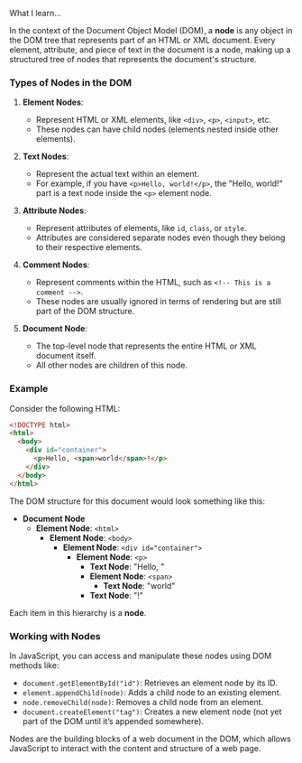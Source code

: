 What I learn...

In the context of the Document Object Model (DOM), a **node** is any object in the DOM tree that represents part of an HTML or XML document. Every element, attribute, and piece of text in the document is a node, making up a structured tree of nodes that represents the document's structure. 

### Types of Nodes in the DOM

1. **Element Nodes**:
   - Represent HTML or XML elements, like `<div>`, `<p>`, `<input>`, etc.
   - These nodes can have child nodes (elements nested inside other elements).

2. **Text Nodes**:
   - Represent the actual text within an element.
   - For example, if you have `<p>Hello, world!</p>`, the "Hello, world!" part is a text node inside the `<p>` element node.

3. **Attribute Nodes**:
   - Represent attributes of elements, like `id`, `class`, or `style`.
   - Attributes are considered separate nodes even though they belong to their respective elements.

4. **Comment Nodes**:
   - Represent comments within the HTML, such as `<!-- This is a comment -->`.
   - These nodes are usually ignored in terms of rendering but are still part of the DOM structure.

5. **Document Node**:
   - The top-level node that represents the entire HTML or XML document itself.
   - All other nodes are children of this node.

### Example

Consider the following HTML:

```html
<!DOCTYPE html>
<html>
  <body>
    <div id="container">
      <p>Hello, <span>world</span>!</p>
    </div>
  </body>
</html>
```

The DOM structure for this document would look something like this:

- **Document Node**
  - **Element Node**: `<html>`
    - **Element Node**: `<body>`
      - **Element Node**: `<div id="container">`
        - **Element Node**: `<p>`
          - **Text Node**: "Hello, "
          - **Element Node**: `<span>`
            - **Text Node**: "world"
          - **Text Node**: "!"

Each item in this hierarchy is a **node**.

### Working with Nodes

In JavaScript, you can access and manipulate these nodes using DOM methods like:
- `document.getElementById("id")`: Retrieves an element node by its ID.
- `element.appendChild(node)`: Adds a child node to an existing element.
- `node.removeChild(node)`: Removes a child node from an element.
- `document.createElement("tag")`: Creates a new element node (not yet part of the DOM until it’s appended somewhere).

Nodes are the building blocks of a web document in the DOM, which allows JavaScript to interact with the content and structure of a web page.